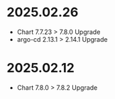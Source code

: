 # 2025.02.26
- Chart 7.7.23 > 7.8.0 Upgrade
- argo-cd 2.13.1 > 2.14.1 Upgrade

# 2025.02.12
- Chart 7.8.0 > 7.8.2 Upgrade